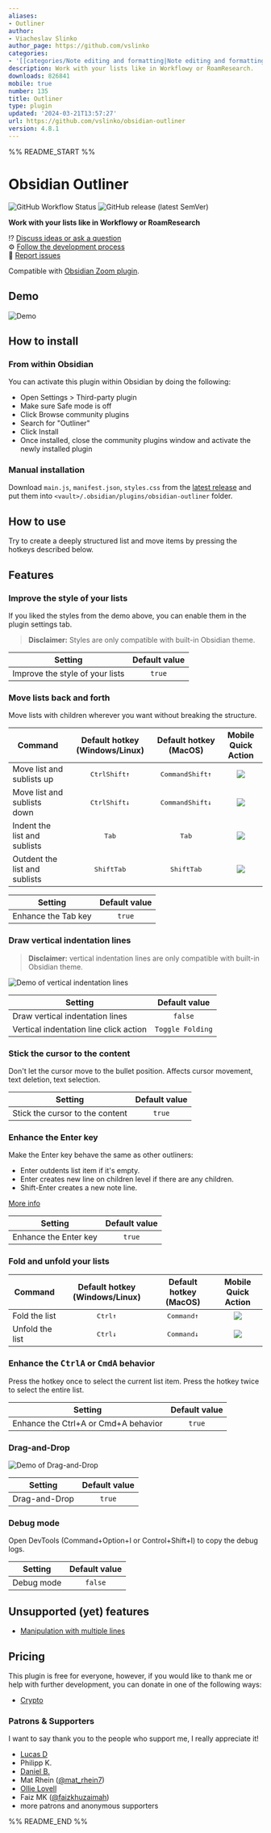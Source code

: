 ```yaml
---
aliases:
- Outliner
author:
- Viacheslav Slinko
author_page: https://github.com/vslinko
categories:
- '[[categories/Note editing and formatting|Note editing and formatting]]'
description: Work with your lists like in Workflowy or RoamResearch.
downloads: 826841
mobile: true
number: 135
title: Outliner
type: plugin
updated: '2024-03-21T13:57:27'
url: https://github.com/vslinko/obsidian-outliner
version: 4.8.1
---
```


%% README_START %%

# Obsidian Outliner

![GitHub Workflow Status](https://img.shields.io/github/actions/workflow/status/vslinko/obsidian-outliner/build.yml?style=for-the-badge&branch=main)
![GitHub release (latest SemVer)](https://img.shields.io/github/v/release/vslinko/obsidian-outliner?style=for-the-badge&sort=semver)

**Work with your lists like in Workflowy or RoamResearch**

⁉️ [Discuss ideas or ask a question](https://github.com/vslinko/obsidian-outliner/discussions)<br>
⚙️ [Follow the development process](https://github.com/users/vslinko/projects/3/views/1)<br>
🐛 [Report issues](https://github.com/vslinko/obsidian-outliner/issues)

Compatible with [Obsidian Zoom plugin](https://github.com/vslinko/obsidian-zoom).

## Demo

![Demo](https://raw.githubusercontent.com/vslinko/obsidian-outliner/main/demos/demo1.gif)

## How to install

### From within Obsidian

You can activate this plugin within Obsidian by doing the following:

- Open Settings > Third-party plugin
- Make sure Safe mode is off
- Click Browse community plugins
- Search for "Outliner"
- Click Install
- Once installed, close the community plugins window and activate the newly installed plugin

### Manual installation

Download `main.js`, `manifest.json`, `styles.css` from the [latest release](https://github.com/vslinko/obsidian-outliner/releases/latest) and put them into `<vault>/.obsidian/plugins/obsidian-outliner` folder.

## How to use

Try to create a deeply structured list and move items by pressing the hotkeys described below.

## Features

### Improve the style of your lists

If you liked the styles from the demo above, you can enable them in the plugin settings tab.

> **Disclaimer:** Styles are only compatible with built-in Obsidian theme.

| Setting                         | Default value |
|---------------------------------|:-------------:|
| Improve the style of your lists |    `true`     |

### Move lists back and forth

Move lists with children wherever you want without breaking the structure.

| Command                       |       Default hotkey (Windows/Linux)        |             Default hotkey (MacOS)             |                                    Mobile Quick Action                                    |
|-------------------------------|:-------------------------------------------:|:----------------------------------------------:|:-----------------------------------------------------------------------------------------:|
| Move list and sublists up     | <kbd>Ctrl</kbd><kbd>Shift</kbd><kbd>↑</kbd> | <kbd>Command</kbd><kbd>Shift</kbd><kbd>↑</kbd> |  ![](https://raw.githubusercontent.com/vslinko/obsidian-outliner/main/icons/move-up.png)  |
| Move list and sublists down   | <kbd>Ctrl</kbd><kbd>Shift</kbd><kbd>↓</kbd> | <kbd>Command</kbd><kbd>Shift</kbd><kbd>↓</kbd> | ![](https://raw.githubusercontent.com/vslinko/obsidian-outliner/main/icons/move-down.png) |
| Indent the list and sublists  |               <kbd>Tab</kbd>                |                 <kbd>Tab</kbd>                 |  ![](https://raw.githubusercontent.com/vslinko/obsidian-outliner/main/icons/indent.png)   |
| Outdent the list and sublists |       <kbd>Shift</kbd><kbd>Tab</kbd>        |         <kbd>Shift</kbd><kbd>Tab</kbd>         |  ![](https://raw.githubusercontent.com/vslinko/obsidian-outliner/main/icons/outdent.png)  |

| Setting             | Default value |
|---------------------|:-------------:|
| Enhance the Tab key |    `true`     |

### Draw vertical indentation lines

> **Disclaimer:** vertical indentation lines are only compatible with built-in Obsidian theme.

![Demo of vertical indentation lines](https://raw.githubusercontent.com/vslinko/obsidian-outliner/main/demos/demo2.gif)

| Setting                                |  Default value   |
|----------------------------------------|:----------------:|
| Draw vertical indentation lines        |     `false`      |
| Vertical indentation line click action | `Toggle Folding` |

### Stick the cursor to the content

Don't let the cursor move to the bullet position. Affects cursor movement, text deletion, text selection.

| Setting                         | Default value |
|---------------------------------|:-------------:|
| Stick the cursor to the content |    `true`     |

### Enhance the Enter key

Make the Enter key behave the same as other outliners:

- Enter outdents list item if it's empty.
- Enter creates new line on children level if there are any children.
- Shift-Enter creates a new note line.

[More info](https://github.com/vslinko/obsidian-outliner/discussions/98#discussioncomment-649514)

| Setting               | Default value |
|-----------------------|:-------------:|
| Enhance the Enter key |    `true`     |

### Fold and unfold your lists

| Command         | Default hotkey (Windows/Linux) |     Default hotkey (MacOS)     |                                  Mobile Quick Action                                   |
|-----------------|:------------------------------:|:------------------------------:|:--------------------------------------------------------------------------------------:|
| Fold the list   |  <kbd>Ctrl</kbd><kbd>↑</kbd>   | <kbd>Command</kbd><kbd>↑</kbd> |  ![](https://raw.githubusercontent.com/vslinko/obsidian-outliner/main/icons/fold.png)  |
| Unfold the list |  <kbd>Ctrl</kbd><kbd>↓</kbd>   | <kbd>Command</kbd><kbd>↓</kbd> | ![](https://raw.githubusercontent.com/vslinko/obsidian-outliner/main/icons/unfold.png) |

### Enhance the <kbd>Ctrl</kbd><kbd>A</kbd> or <kbd>Cmd</kbd><kbd>A</kbd> behavior

Press the hotkey once to select the current list item. Press the hotkey twice to select the entire list.

| Setting                              | Default value |
|--------------------------------------|:-------------:|
| Enhance the Ctrl+A or Cmd+A behavior |    `true`     |

### Drag-and-Drop

![Demo of Drag-and-Drop](https://raw.githubusercontent.com/vslinko/obsidian-outliner/main/demos/demo4.gif)

| Setting       | Default value |
|---------------|:-------------:|
| Drag-and-Drop |    `true`     |

### Debug mode

Open DevTools (Command+Option+I or Control+Shift+I) to copy the debug logs.

| Setting    | Default value |
|------------|:-------------:|
| Debug mode |    `false`    |

## Unsupported (yet) features

- [Manipulation with multiple lines](https://github.com/vslinko/obsidian-outliner/issues/3)

## Pricing

This plugin is free for everyone, however, if you would like to thank me
or help with further development, you can donate in one of the following ways:

- [Crypto](https://vslinko.cb.id)

### Patrons & Supporters

I want to say thank you to the people who support me, I really appreciate it!

- [Lucas D](https://twitter.com/lucasdreier)
- Philipp K.
- [Daniel B.](https://github.com/danieltomasz)
- Mat Rhein ([@mat_rhein7](http://twitter.com/mat_rhein7))
- [Ollie Lovell](https://www.ollielovell.com/)
- Faiz MK ([@faizkhuzaimah](https://twitter.com/faizkhuzaimah))
- more patrons and anonymous supporters


%% README_END %%